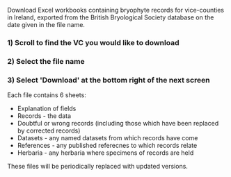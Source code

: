 Download Excel workbooks containing bryophyte records for vice-counties in Ireland, exported from the British Bryological Society database on the date given in the file name.

### 1) Scroll to find the VC you would like to download
### 2) Select the file name
### 3) Select 'Download' at the bottom right of the next screen

Each file contains 6 sheets:
- Explanation of fields
- Records - the data
- Doubtful or wrong records (including those which have been replaced by corrected records)
- Datasets - any named datasets from which records have come
- References - any published referecnes to which records relate
- Herbaria - any herbaria where specimens of records are held

These files will be periodically replaced with updated versions.
